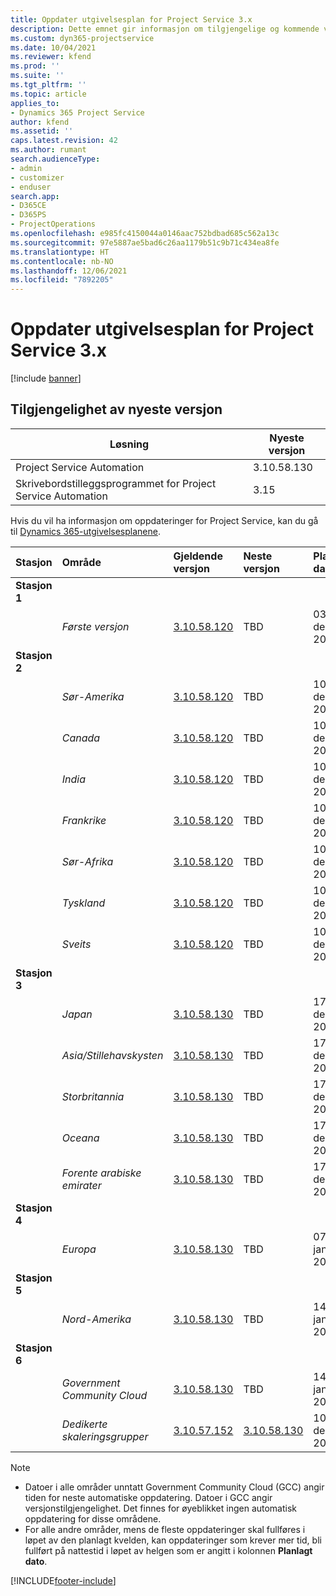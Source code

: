 ```yaml
---
title: Oppdater utgivelsesplan for Project Service 3.x
description: Dette emnet gir informasjon om tilgjengelige og kommende versjoner av Dynamics 365 Project Service Automation.
ms.custom: dyn365-projectservice
ms.date: 10/04/2021
ms.reviewer: kfend
ms.prod: ''
ms.suite: ''
ms.tgt_pltfrm: ''
ms.topic: article
applies_to:
- Dynamics 365 Project Service
author: kfend
ms.assetid: ''
caps.latest.revision: 42
ms.author: rumant
search.audienceType:
- admin
- customizer
- enduser
search.app:
- D365CE
- D365PS
- ProjectOperations
ms.openlocfilehash: e985fc4150044a0146aac752bdbad685c562a13c
ms.sourcegitcommit: 97e5887ae5bad6c26aa1179b51c9b71c434ea8fe
ms.translationtype: HT
ms.contentlocale: nb-NO
ms.lasthandoff: 12/06/2021
ms.locfileid: "7892205"
---
```

# <a name="update-release-schedule-for-project-service-3x"></a>Oppdater utgivelsesplan for Project Service 3.x

[!include [banner](../includes/psa-now-project-operations.md)]

## <a name="latest-version-availability"></a>Tilgjengelighet av nyeste versjon

| Løsning  | Nyeste versjon |
|-------|----|
| Project Service Automation    | 3.10.58.130 |
| Skrivebordstilleggsprogrammet for Project Service Automation                | 3.15          |

Hvis du vil ha informasjon om oppdateringer for Project Service, kan du gå til [Dynamics 365-utgivelsesplanene](/dynamics365/release-plans/). 

| Stasjon  | Område | Gjeldende versjon | Neste versjon |  Planlagt dato
| :---   | :---   | :---   | :---   |:---   |         
|<strong>Stasjon 1</strong> | |  |  | |
| | <i>Første versjon</i> | [3.10.58.120](whats-new-ur-37.md) | TBD | 03. desember 2021
|<strong>Stasjon 2</strong> | |  |  | |
| | <i>Sør-Amerika</i> | [3.10.58.120](whats-new-ur-37.md) | TBD | 10. desember 2021
| | <i>Canada</i> | [3.10.58.120](whats-new-ur-37.md) | TBD | 10. desember 2021
| | <i>India</i> | [3.10.58.120](whats-new-ur-37.md) | TBD | 10. desember 2021
| | <i>Frankrike</i> | [3.10.58.120](whats-new-ur-37.md) | TBD | 10. desember 2021
| | <i>Sør-Afrika</i> | [3.10.58.120](whats-new-ur-37.md) | TBD | 10. desember 2021
| | <i>Tyskland</i> | [3.10.58.120](whats-new-ur-37.md) | TBD | 10. desember 2021
| | <i>Sveits</i> | [3.10.58.120](whats-new-ur-37.md) | TBD | 10. desember 2021
|<strong>Stasjon 3</strong> | |  |  | |
| | <i>Japan</i> | [3.10.58.130](whats-new-ur-37-5.md) | TBD | 17. desember 2021
| | <i>Asia/Stillehavskysten</i> | [3.10.58.130](whats-new-ur-37-5.md) | TBD | 17. desember 2021
| | <i>Storbritannia</i> | [3.10.58.130](whats-new-ur-37-5.md) | TBD | 17. desember 2021
| | <i>Oceana</i> | [3.10.58.130](whats-new-ur-37-5.md) | TBD | 17. desember 2021
| | <i>Forente arabiske emirater</i> | [3.10.58.130](whats-new-ur-37-5.md) | TBD | 17. desember 2021
|<strong>Stasjon 4</strong> | |  |  | |
| | <i>Europa</i> | [3.10.58.130](whats-new-ur-37-5.md) | TBD | 07. januar 2022
|<strong>Stasjon 5</strong> | |  |  | |
| | <i>Nord-Amerika</i> | [3.10.58.130](whats-new-ur-37-5.md) | TBD | 14. januar 2022
|<strong>Stasjon 6</strong> | |  |  | |
| | <i>Government Community Cloud</i> | [3.10.58.130](whats-new-ur-37-5.md) | TBD | 14. januar 2022
| | <i>Dedikerte skaleringsgrupper</i> | [3.10.57.152](whats-new-ur-36.md) | [3.10.58.130](whats-new-ur-37-5.md) | 10. desember 2021



>[!Note]
> - Datoer i alle områder unntatt Government Community Cloud (GCC) angir tiden for neste automatiske oppdatering. Datoer i GCC angir versjonstilgjengelighet. Det finnes for øyeblikket ingen automatisk oppdatering for disse områdene.
> - For alle andre områder, mens de fleste oppdateringer skal fullføres i løpet av den planlagt kvelden, kan oppdateringer som krever mer tid, bli fullført på nattestid i løpet av helgen som er angitt i kolonnen **Planlagt dato**.


[!INCLUDE[footer-include](../includes/footer-banner.md)]
